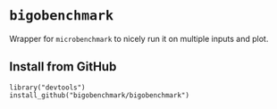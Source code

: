 # `bigobenchmark`
Wrapper for `microbenchmark` to nicely run it on multiple inputs and plot.

## Install from GitHub

```splus
library("devtools")
install_github("bigobenchmark/bigobenchmark")
```
